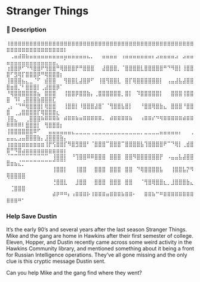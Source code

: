 # Stranger Things

### 📄 Description
⢰⣶⣶⣶⣶⣶⣶⣶⣶⣶⣶⣶⣶⣶⣶⣶⣶⣶⣶⣶⣶⣶⣶⣶⣶⣶⣶⣶⣶⣶⣶⣶⣶⣶⣶⣶⣶⣶⣶⣶⣶⣶⣶⣶⣶⣶⣶⣶⣶⣶⣶⣶⣶⣶⣶⣶⣶⣶⣶⣶⣶⣶⣶⣶⡆
⠀⢀⣤⣴⣶⣦⣤⣤⣤⣤⣤⣤⣤⣤⣤⣤⣤⣤⣤⣤⣤⣄⡀⠀⠀⣤⣤⣤⣤⠀⢠⣤⣤⣤⣤⣤⣤⣤⡄⣠⣤⣤⣤⣤⣠⠀⣠⣤⣤⣤⣤⣤⣤⣤⣤⣤⣤⣤⣤⣤⣤⣤⡀⠀⠁
⢰⣿⣿⡿⠋⠙⠻⣿⣿⠟⢻⣿⣿⠛⢿⣿⣿⣿⡟⠛⣿⣿⣿⠀⠀⣼⣿⣿⣿⡀⠈⣿⣿⣿⣿⣇⣿⣿⣿⣿⣿⠛⠙⠻⣿⡇⢸⣿⣿⣿⠋⣻⢿⡏⣿⣿⣿⡿⠛⢿⣿⣿⣿⡆⠀
⢸⣿⣿⣿⣦⣄⣀⠈⠋⠀⣾⣿⣿⠀⠀⢻⣿⣿⣇⣼⣿⡿⠋⠀⢸⣿⢻⣿⣿⣇⠀⣿⡏⢿⣿⣿⣿⣿⣿⣿⡇⠀⢠⣤⣼⣧⣼⣿⣿⣿⣶⣿⡈⠃⣿⣿⣿⡇⢀⣼⣿⣿⡿⠁⠀
⠘⢿⣿⣿⣿⣿⣿⣿⣦⠀⣿⣿⣿⠀⠀⢸⣿⣿⡿⣿⣿⣷⡄⢀⣿⣿⣿⣿⣿⣿⡀⣿⡇⠀⠹⣿⣿⣿⣿⣿⡇⠀⠀⣿⣿⣿⢸⣿⣿⣿⠀⠹⠇⢠⣿⣿⣿⣷⣿⣿⣿⣏⠀⠀⠀
⢀⡄⠈⠙⠛⢿⣿⣿⣿⡇⢿⣿⣿⠀⠀⢸⣿⣿⡇⠸⣿⣿⣿⣼⣿⠁⠈⢻⣿⣿⣧⣿⡇⠀⠀⠘⣿⣿⢿⣿⣷⣄⠀⣿⣿⣿⠘⣿⣿⣿⠀⢀⣠⣿⣿⣿⣿⡏⢿⣿⣿⣿⣆⠀⠀
⢸⣿⣄⠀⠀⢀⣿⣿⣿⠷⠿⠿⠿⠷⠀⠾⠿⠿⠷⠶⠿⠿⠿⠿⠿⠄⠀⠾⠿⠿⠿⠿⠷⠀⠀⠰⠿⠿⠎⠙⠻⠿⠿⠿⠿⠿⠾⠿⠿⠿⠿⠿⠿⠇⣿⣿⣿⡇⠀⢻⣿⣿⣿⡆⠀
⢸⣿⣿⣿⣿⣿⣿⠿⠋⠀⠀⣤⣤⣤⣤⣤⣤⣄⣀⣀⣀⣀⢀⣀⣀⣀⣀⣀⣀⣀⣀⣀⣀⣀⣀⡀⣀⣀⣀⣀⣤⣤⣤⣤⣤⡄⠀⠀⢀⣤⣤⣄⣠⣤⣿⣿⣿⣷⡄⣸⣿⣿⣿⣷⡄
⢰⣶⣶⣶⣶⣶⣶⣶⣶⣶⢸⡟⢫⣿⣿⡏⠻⣿⣻⣿⣿⠃⠈⣿⣿⣿⠉⣿⣿⣿⠉⣿⣿⣿⣿⣧⢹⣿⣿⣿⣿⠟⠉⠙⢿⡇⢀⣾⣿⣿⠛⠻⣿⣴⣶⣶⣶⣶⣶⣶⣶⣶⣶⣶⡆
⠈⠉⠉⠉⠉⠉⠉⠉⠉⠉⠉⠀⢸⣿⣿⡇⠀⠘⢹⣿⣿⠿⠿⣿⣿⣿⠀⣿⣿⣿⠀⣿⣿⠻⣿⣿⣿⣿⣿⣿⡟⠀⠠⣤⣤⣧⣼⣿⣿⣿⣶⣦⣌⡉⠉⠉⠉⠉⠉⠉⠉⠉⠉⠉⠁
⠀⠀⠀⠀⠀⠀⠀⠀⠀⠀⠀⠀⢸⣿⣿⡇⠀⠀⢸⣿⣿⠀⠀⣿⣿⣿⠀⣿⣿⣿⠀⣿⣿⠀⠙⢿⣿⣿⣿⣿⣧⠀⠀⢸⣿⣿⣧⡝⠻⢿⣿⣿⣿⣿⠀⠀⠀⠀⠀⠀⠀⠀⠀⠀⠀
⠀⠀⠀⠀⠀⠀⠀⠀⠀⠀⠀⠀⢘⣿⣿⣇⠀⠀⣸⣿⣿⠀⠀⣿⣿⣿⠀⣿⣿⣿⠀⣿⣿⠀⠀⠈⢻⣿⢿⣿⣿⣆⡀⣸⣿⣿⣿⣷⣄⠀⢈⣿⣿⣿⠀⠀⠀⠀⠀⠀⠀⠀⠀⠀⠀
⠀⠀⠀⠀⠀⠀⠀⠀⠀⠀⠀⠀⠾⠟⠛⠛⠆⠰⠿⠿⠿⠗⠸⠿⠿⠿⠶⠿⠿⠿⠷⠿⠿⠂⠀⠀⠿⠿⠷⠉⠛⠿⠿⠿⠿⠿⠿⠿⠿⠿⠿⠿⠛⠁⠀⠀⠀⠀⠀⠀⠀⠀⠀⠀⠀


### Help Save Dustin

It’s the early 90’s and several years after the last season Stranger Things. Mike and the gang are home in Hawkins after their first semester of college. Eleven, Hopper, and Dustin recently came across some weird activity in the Hawkins Community library, and mentioned something about it being a front for Russian Intelligence operations. They’ve all gone missing and the only clue is this cryptic message Dustin sent. 

Can you help Mike and the gang find where they went?
